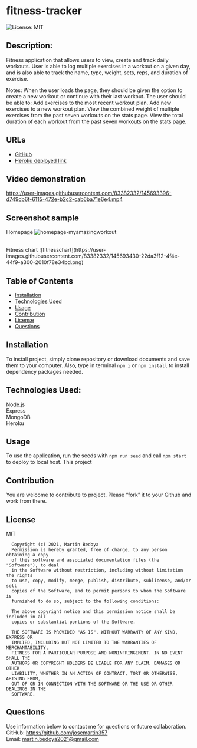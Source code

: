 # fitness-tracker
![License: MIT](https://img.shields.io/apm/l/vim-mode?style=for-the-badge)

## Description:
Fitness application that allows users to view, create and track daily workouts. User is able to log multiple exercises in a workout on a given day, and is also able to track the name, type, weight, sets, reps, and duration of exercise.

Notes:
When the user loads the page, they should be given the option to create a new workout or continue with their last workout.
The user should be able to:
Add exercises to the most recent workout plan.
Add new exercises to a new workout plan.
View the combined weight of multiple exercises from the past seven workouts on the stats page.
View the total duration of each workout from the past seven workouts on the stats page.


## URLs
- [GitHub](https://github.com/josemartin357/fitness-tracker)
- [Heroku deployed link](https://myamazingworkout.herokuapp.com/)


## Video demonstration

https://user-images.githubusercontent.com/83382332/145693396-d749cb6f-6115-472e-b2c2-cab6ba71e6e4.mp4

## Screenshot sample
Homepage
![homepage-myamazingworkout](https://user-images.githubusercontent.com/83382332/145693410-418530e1-2520-448d-a5c8-1f901eb722d6.png)

<br/>
Fitness chart
![fitnesschart](https://user-images.githubusercontent.com/83382332/145693430-22da3f12-4f4e-44f9-a300-2010f78e34bd.png)

## Table of Contents
* [Installation](#installation)
* [Technologies Used](#builtwith)
* [Usage](#usage)
* [Contribution](#contribution)
* [License](#license)
* [Questions](#questions)

## Installation
To install project, simply clone repository or download documents and save them to your computer. 
Also, type in terminal `npm i` or `npm install` to install dependency packages needed.

## Technologies Used:
Node.js
<br/>
Express
<br/>
MongoDB
<br/>
Heroku

## Usage
To use the application, run the seeds with `npm run seed` and call `npm start` to deploy to local host. This project 

## Contribution
You are welcome to contribute to project. Please “fork” it to your Github and work from there.

## License
MIT

      Copyright (c) 2021, Martin Bedoya
      Permission is hereby granted, free of charge, to any person obtaining a copy
      of this software and associated documentation files (the "Software"), to deal
      in the Software without restriction, including without limitation the rights
      to use, copy, modify, merge, publish, distribute, sublicense, and/or sell
      copies of the Software, and to permit persons to whom the Software is
      furnished to do so, subject to the following conditions:
      
      The above copyright notice and this permission notice shall be included in all
      copies or substantial portions of the Software.
      
      THE SOFTWARE IS PROVIDED "AS IS", WITHOUT WARRANTY OF ANY KIND, EXPRESS OR
      IMPLIED, INCLUDING BUT NOT LIMITED TO THE WARRANTIES OF MERCHANTABILITY,
      FITNESS FOR A PARTICULAR PURPOSE AND NONINFRINGEMENT. IN NO EVENT SHALL THE
      AUTHORS OR COPYRIGHT HOLDERS BE LIABLE FOR ANY CLAIM, DAMAGES OR OTHER
      LIABILITY, WHETHER IN AN ACTION OF CONTRACT, TORT OR OTHERWISE, ARISING FROM,
      OUT OF OR IN CONNECTION WITH THE SOFTWARE OR THE USE OR OTHER DEALINGS IN THE
      SOFTWARE.
      
## Questions
Use information below to contact me for questions or future collaboration.
<br/>
GitHub: https://github.com/josemartin357
<br/>
Email: martin.bedoya2021@gmail.com
